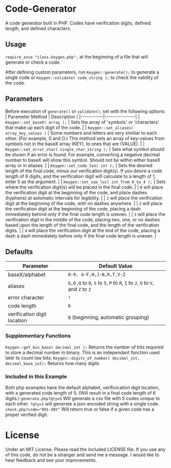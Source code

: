 # Code-Generator
A code generator built in PHP. Codes have verification digits, defined length, and defined characters.

## Usage
`require_once "class.keygen.php";` at the beginning of a file that will generate or check a code.

After defining custom parameters, run `Keygen::generate();` to generate a single code or `Keygen::validate( code_string );` to check the validity of the code.

## Parameters
Before execution of `generate()` or `validate()`, set with the following options:
| Parameter Method | Description |
|-----------|---------------|
| `Keygen::set_baseX( array );` | Sets the array of 'symbols' or 'characters' that make up each digit of the code. | 
| `Keygen::set_aliases( array_key_values )` | Some numbers and letters are very similiar to each other. (For example, 0 and O.) This method sets an array of key-values from symbols not in the baseX array (KEY), to ones that are (VALUE). |
| `Keygen::set_error_char( single_char_string );` | Sets what symbol should be shown if an error is found. For example, converting a negative decimal number to baseX will show this symbol. Should not be within either baseX array or in aliases. |
| `Keygen::set_code_len( int );` | Sets the desired length of the final code, minus our verification digit(s). If you desire a code length of 6 digits, and the verification digit will calculate to a length of 1, enter 5 as the argument. |
| `Keygen::set_sum_loc( int_from_0_to_4 );` | Sets where the verification digit(s) will be placed in the final code.
| | `0` will place the verification digit at the beginning of the code, and place dashes (hyphens) at automatic intervals for legibility.
| | `1` will place the verification digit at the beginning of the code, with no dashes anywhere.
| | `2` will place the verification digit at the beginning of the code, placing a dash immediately behind only if the final code length is uneven.
| | `3` will place the verification digit in the middle of the code, placing two, one, or no dashes based upon the length of the final code, and the length of the verification digits.
| | `4` will place the verification digit at the end of the code, placing a dash a dash immediately before only if the final code length is uneven. |

## Defaults
| Parameter | Default Value |
|-----------|---------------|
| baseX/alphabet | `0-9, A-F,H,J-N,R,T,V-Z` |
| aliases | `G,O,Q` to `0`, `S` to `5`, `P` to `R`, `I` to `J`, `U` to `V`, and `Z` to `2` |
| error character | `!` |
| code length | `6` |
| verification digit location | `0` (beginning, automatic grouping) |


### Supplementary Functions
`Keygen::get_bin_base( decimal_int );` Returns the number of bits required to store a decimal number in binary. This is an independant function used later to count low bits;
`Keygen::digits_of_number( decimal_int, decimal_base_int);` Returns how many digits

### Included in this Example
Both php examples have the default alphabet, verificication digit location, with a generated code length of 5. (Will result in a final code length of 6 digits.)
`generate.php?qty=5` Will generate a csv file with 5 codes unique to each other. `?qty=1` will generate a json encoded string with a single code.
`check.php?code="891-XBY"` Will return true or false if a given code has a proper verified digit.

# License
Under an MIT License. Please read the included LICENSE file. If you use any of this code, do not be a stranger and send me a message. I would like to hear feedback and see your improvements.